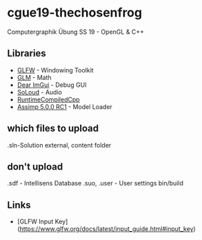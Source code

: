 # cgue19-thechosenfrog
Computergraphik Übung SS 19 - OpenGL & C++

## Libraries
- [GLFW](https://www.glfw.org/) - Windowing Toolkit
- [GLM](https://github.com/g-truc/glm) - Math
- [Dear ImGui](https://github.com/ocornut/imgui) - Debug GUI
- [SoLoud](https://github.com/jarikomppa/soloud) - Audio
- [RuntimeCompiledCpp](https://github.com/RuntimeCompiledCPlusPlus/RuntimeCompiledCPlusPlus)
- [Assimp 5.0.0 RC1](https://github.com/assimp/assimp) - Model Loader


## which files to upload
.sln-Solution
external, content folder

## don't upload
.sdf - Intellisens Database
.suo, .user - User settings
bin/build

## Links

- [GLFW Input Key] (https://www.glfw.org/docs/latest/input_guide.html#input_key)
